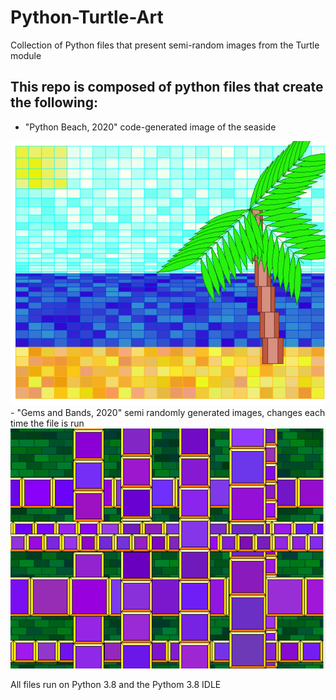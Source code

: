 # Python-Turtle-Art
Collection of Python files that present semi-random images from the Turtle module

## This repo is composed of python files that create the following:
- "Python Beach, 2020" code-generated image of the seaside
<img src="python_beach.png" width="700">
- "Gems and Bands, 2020" semi randomly generated images, changes each time the file is run
<img src="gems_bands.png" width="700">

All files run on Python 3.8 and the Pythom 3.8 IDLE
